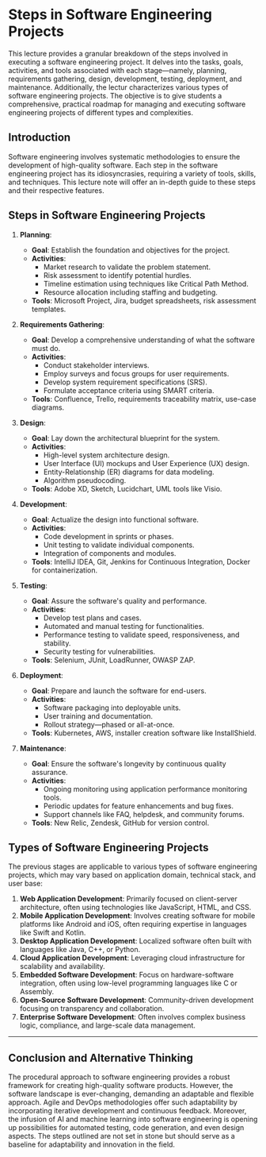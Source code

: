 # Steps in Software Engineering Projects

This lecture provides a granular breakdown of the steps involved in executing a software engineering project. It delves into the tasks, goals, activities, and tools associated with each stage—namely, planning, requirements gathering, design, development, testing, deployment, and maintenance. Additionally, the lectur characterizes various types of software engineering projects. The objective is to give students a comprehensive, practical roadmap for managing and executing software engineering projects of different types and complexities.

## Introduction

Software engineering involves systematic methodologies to ensure the development of high-quality software. Each step in the software engineering project has its idiosyncrasies, requiring a variety of tools, skills, and techniques. This lecture note will offer an in-depth guide to these steps and their respective features.

## Steps in Software Engineering Projects

1. **Planning**:

   - **Goal**: Establish the foundation and objectives for the project.
   - **Activities**:
     - Market research to validate the problem statement.
     - Risk assessment to identify potential hurdles.
     - Timeline estimation using techniques like Critical Path Method.
     - Resource allocation including staffing and budgeting.
   - **Tools**: Microsoft Project, Jira, budget spreadsheets, risk assessment templates.

2. **Requirements Gathering**:

   - **Goal**: Develop a comprehensive understanding of what the software must do.
   - **Activities**:
     - Conduct stakeholder interviews.
     - Employ surveys and focus groups for user requirements.
     - Develop system requirement specifications (SRS).
     - Formulate acceptance criteria using SMART criteria.
   - **Tools**: Confluence, Trello, requirements traceability matrix, use-case diagrams.

3. **Design**:

   - **Goal**: Lay down the architectural blueprint for the system.
   - **Activities**:
     - High-level system architecture design.
     - User Interface (UI) mockups and User Experience (UX) design.
     - Entity-Relationship (ER) diagrams for data modeling.
     - Algorithm pseudocoding.
   - **Tools**: Adobe XD, Sketch, Lucidchart, UML tools like Visio.

4. **Development**:

   - **Goal**: Actualize the design into functional software.
   - **Activities**:
     - Code development in sprints or phases.
     - Unit testing to validate individual components.
     - Integration of components and modules.
   - **Tools**: IntelliJ IDEA, Git, Jenkins for Continuous Integration, Docker for containerization.

5. **Testing**:

   - **Goal**: Assure the software's quality and performance.
   - **Activities**:
     - Develop test plans and cases.
     - Automated and manual testing for functionalities.
     - Performance testing to validate speed, responsiveness, and stability.
     - Security testing for vulnerabilities.
   - **Tools**: Selenium, JUnit, LoadRunner, OWASP ZAP.

6. **Deployment**:

   - **Goal**: Prepare and launch the software for end-users.
   - **Activities**:
     - Software packaging into deployable units.
     - User training and documentation.
     - Rollout strategy—phased or all-at-once.
   - **Tools**: Kubernetes, AWS, installer creation software like InstallShield.

7. **Maintenance**:
   - **Goal**: Ensure the software's longevity by continuous quality assurance.
   - **Activities**:
     - Ongoing monitoring using application performance monitoring tools.
     - Periodic updates for feature enhancements and bug fixes.
     - Support channels like FAQ, helpdesk, and community forums.
   - **Tools**: New Relic, Zendesk, GitHub for version control.

## Types of Software Engineering Projects

The previous stages are applicable to various types of software engineering projects, which may vary based on application domain, technical stack, and user base:

1. **Web Application Development**: Primarily focused on client-server architecture, often using technologies like JavaScript, HTML, and CSS.
2. **Mobile Application Development**: Involves creating software for mobile platforms like Android and iOS, often requiring expertise in languages like Swift and Kotlin.
3. **Desktop Application Development**: Localized software often built with languages like Java, C++, or Python.
4. **Cloud Application Development**: Leveraging cloud infrastructure for scalability and availability.
5. **Embedded Software Development**: Focus on hardware-software integration, often using low-level programming languages like C or Assembly.
6. **Open-Source Software Development**: Community-driven development focusing on transparency and collaboration.
7. **Enterprise Software Development**: Often involves complex business logic, compliance, and large-scale data management.

---

## Conclusion and Alternative Thinking

The procedural approach to software engineering provides a robust framework for creating high-quality software products. However, the software landscape is ever-changing, demanding an adaptable and flexible approach. Agile and DevOps methodologies offer such adaptability by incorporating iterative development and continuous feedback. Moreover, the infusion of AI and machine learning into software engineering is opening up possibilities for automated testing, code generation, and even design aspects. The steps outlined are not set in stone but should serve as a baseline for adaptability and innovation in the field.
